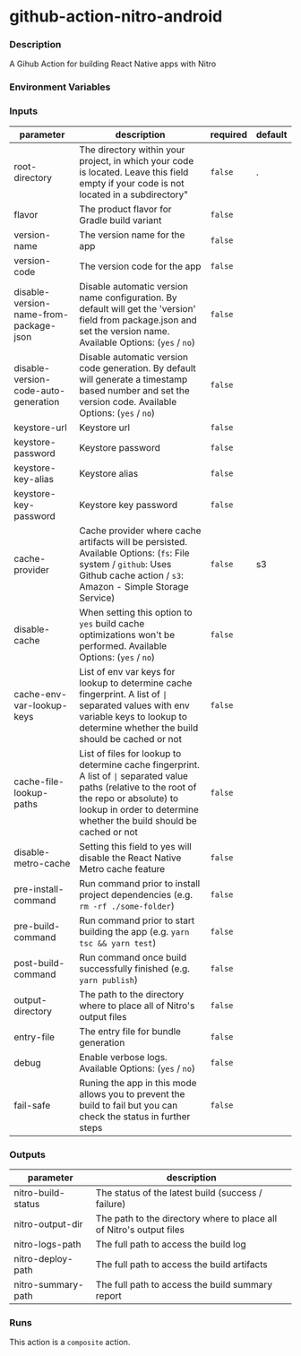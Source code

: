 # github-action-nitro-android

<!-- action-docs-description -->
### Description

A Gihub Action for building React Native apps with Nitro
<!-- action-docs-description -->

### Environment Variables

<!-- action-docs-inputs -->
### Inputs

| parameter | description | required | default |
| --- | --- | --- | --- |
| root-directory | The directory within your project, in which your code is located. Leave this field empty if your code is not located in a subdirectory" | `false` | . |
| flavor | The product flavor for Gradle build variant | `false` |  |
| version-name | The version name for the app | `false` |  |
| version-code | The version code for the app | `false` |  |
| disable-version-name-from-package-json | Disable automatic version name configuration. By default will get the 'version' field from package.json and set the version name. Available Options: (`yes` / `no`) | `false` |  |
| disable-version-code-auto-generation | Disable automatic version code generation. By default will generate a timestamp based number and set the version code. Available Options: (`yes` / `no`) | `false` |  |
| keystore-url | Keystore url | `false` |  |
| keystore-password | Keystore password | `false` |  |
| keystore-key-alias | Keystore alias | `false` |  |
| keystore-key-password | Keystore key password | `false` |  |
| cache-provider | Cache provider where cache artifacts will be persisted. Available Options: (`fs`: File system / `github`: Uses Github cache action / `s3`: Amazon - Simple Storage Service) | `false` | s3 |
| disable-cache | When setting this option to `yes` build cache optimizations won't be performed.  Available Options: (`yes` / `no`) | `false` |  |
| cache-env-var-lookup-keys | List of env var keys for lookup to determine cache fingerprint. A list of `\|` separated values with env variable keys to lookup to determine whether the build should be cached or not | `false` |  |
| cache-file-lookup-paths | List of files for lookup to determine cache fingerprint. A list of `\|` separated value paths (relative to the root of the repo or absolute) to lookup in order to determine whether the build should be cached or not | `false` |  |
| disable-metro-cache | Setting this field to yes will disable the React Native Metro cache feature | `false` |  |
| pre-install-command | Run command prior to install project dependencies (e.g. `rm -rf ./some-folder`) | `false` |  |
| pre-build-command | Run command prior to start building the app (e.g. `yarn tsc && yarn test`) | `false` |  |
| post-build-command | Run command once build successfully finished (e.g. `yarn publish`) | `false` |  |
| output-directory | The path to the directory where to place all of Nitro's output files | `false` |  |
| entry-file | The entry file for bundle generation | `false` |  |
| debug | Enable verbose logs. Available Options: (`yes` / `no`) | `false` |  |
| fail-safe | Runing the app in this mode allows you to prevent the build to fail but you can check the status in further steps | `false` |  |
<!-- action-docs-inputs -->

<!-- action-docs-outputs -->
### Outputs

| parameter | description |
| --- | --- |
| nitro-build-status | The status of the latest build (success / failure) |
| nitro-output-dir | The path to the directory where to place all of Nitro's output files |
| nitro-logs-path | The full path to access the build log |
| nitro-deploy-path | The full path to access the build artifacts |
| nitro-summary-path | The full path to access the build summary report |
<!-- action-docs-outputs -->

<!-- action-docs-runs -->
### Runs

This action is a `composite` action.
<!-- action-docs-runs -->
